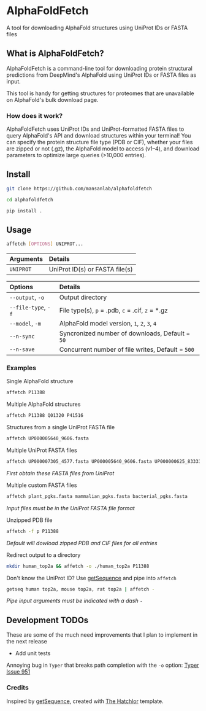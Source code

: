 # AlphaFoldFetch

A tool for downloading AlphaFold structures using UniProt IDs or FASTA files

## What is AlphaFoldFetch?

AlphaFoldFetch is a command-line tool for downloading protein structural predictions from DeepMind's AlphaFold using UniProt IDs or FASTA files as input.

This tool is handy for getting structures for proteomes that are unavailable on AlphaFold's bulk download page.

### How does it work?

AlphaFoldFetch uses UniProt IDs and UniProt-formatted FASTA files to query AlphaFold's API and download structures within your terminal! You can specify the protein structure file type (PDB or CIF), whether your files are zipped or not (.gz), the AlphaFold model to access (v1–4), and download parameters to optimize large queries (>10,000 entries).

## Install

```bash
git clone https://github.com/mansanlab/alphafoldfetch

cd alphafoldfetch

pip install .
```

## Usage

```bash
affetch [OPTIONS] UNIPROT...
```

|Arguments  |Details                       |
|:----------|:-----------------------------|
|`UNIPROT`  |UniProt ID(s) or FASTA file(s)|

|Options            |Details                                          |
|:------------------|:------------------------------------------------|
|`--output`, `-o`   |Output directory                                 |
|`--file-type`, `-f`|File type(s), `p` = .pdb, `c` = .cif, `z` = *.gz |
|`--model`, `-m`    |AlphaFold model version, `1`, `2`, `3`, `4`      |
|`--n-sync`         |Syncronized number of downloads, Default = `50`  |
|`--n-save`         |Concurrent number of file writes, Default = `500`|

### Examples

Single AlphaFold structure
```bash
affetch P11388
```

Multiple AlphaFold structures
```bash
affetch P11388 Q01320 P41516
```

Structures from a single UniProt FASTA file
```bash
affetch UP000005640_9606.fasta
```

Multiple UniProt FASTA files
```bash
affetch UP000007305_4577.fasta UP000005640_9606.fasta UP000000625_83333.fasta
```
*First obtain these FASTA files from UniProt*

Multiple custom FASTA files
```bash
affetch plant_pgks.fasta mammalian_pgks.fasta bacterial_pgks.fasta
```
*Input files must be in the UniProt FASTA file format*

Unzipped PDB file
```bash
affetch -f p P11388
```
*Default will dowload zipped PDB and CIF files for all entries*

Redirect output to a directory
```bash
mkdir human_top2a && affetch -o ./human_top2a P11388
```

Don't know the UniProt ID? Use [getSequence] and pipe into `affetch`
```bash
getseq human top2a, mouse top2a, rat top2a | affetch -
```
*Pipe input arguments must be indicated with a dash `-`*

## Development TODOs

These are some of the much need improvements that I plan to implement in the next release

* Add unit tests

Annoying bug in `Typer` that breaks path completion with the `-o` option: [Typer Issue 951](https://github.com/fastapi/typer/issues/951)

### Credits

Inspired by [getSequence], created with [The Hatchlor] template.

[getSequence]: https://github.com/alexholehouse/getSequence
[The Hatchlor]: https://github.com/florianwilhelm/the-hatchlor